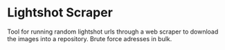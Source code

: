 # Lightshot Scraper
Tool for running random lightshot urls through a web scraper to download the images into a repository. Brute force adresses in bulk.
